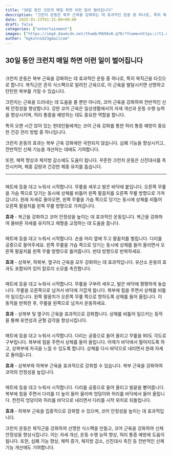 ```yaml
---
title: "30일 동안 크런치 매일 하면 이런 일이 벌어집니다"
description: "크런치 운동은 복부 근육을 강화하는 데 효과적인 운동 중 하나로, 특히 복직근을 타깃으로 합니다. 복직근은 흔히 식스팩으로 알려진 근육으로, 이 근육을 발달시키면 선명하고 탄탄한 복부를 가질 수 있습니다."
date: 2025-01-23T01:25:00+09:00
draft: false
categories: ["entertainment"]
images: ["https://img4.daumcdn.net/thumb/R658x0.q70/?fname=https://t1.daumcdn.net/news/202405/23/tenbody/20240523072043672gjvq.jpg", "https://t1.daumcdn.net/news/202405/23/tenbody/20240523072043995cfou.gif", "https://t1.daumcdn.net/news/202405/23/tenbody/20240523072044429fkjk.gif", "https://t1.daumcdn.net/news/202405/23/tenbody/20240523072044842fxjc.gif", "https://t1.daumcdn.net/news/202405/23/tenbody/20240523072045284keaq.gif"]
author: "kgkstn1423gmailcom"
---
```


<h2 >30일 동안 크런치 매일 하면 이런 일이 벌어집니다</h2> <figure ><img src="https://img4.daumcdn.net/thumb/R658x0.q70/?fname=https://t1.daumcdn.net/news/202405/23/tenbody/20240523072043672gjvq.jpg" alt=""/></figure> <p>크런치 운동은 복부 근육을 강화하는 데 효과적인 운동 중 하나로, 특히 복직근을 타깃으로 합니다. 복직근은 흔히 식스팩으로 알려진 근육으로, 이 근육을 발달시키면 선명하고 탄탄한 복부를 가질 수 있습니다.</p> <p>크런치는 근육을 드러내는 데 도움을 줄 뿐만 아니라, 코어 근육을 강화하여 전반적인 신체 안정성을 향상합니다. 강한 코어 근육은 일상생활에서의 자세 개선과 운동 수행 능력을 향상시키며, 허리 통증을 예방하는 데도 중요한 역할을 합니다.</p> <p>특히 오랜 시간 앉아 있는 현대인들에게는 코어 근육 강화를 통한 허리 통증 예방이 중요한 건강 관리 방법 중 하나입니다.</p> <p>크런치 운동의 효과는 복부 근육 강화에만 국한되지 않습니다. 심폐 기능을 향상시키고, 전반적인 신체 기능을 개선하는 데에도 기여합니다.</p> <p>또한, 체력 향상과 체지방 감소에도 도움이 됩니다. 꾸준한 크런치 운동은 신진대사를 촉진시키며, 체중 감량과 건강한 체중 유지를 돕습니다.</p> <hr /> <figure ><img src="https://t1.daumcdn.net/news/202405/23/tenbody/20240523072043995cfou.gif" alt=""/></figure> <p>매트에 등을 대고 누워서 시작합니다. 무릎을 세우고 발은 바닥에 붙입니다. 오른쪽 무릎을 가슴 쪽으로 당기는 동시에 상체를 비틀어 왼쪽 팔꿈치를 오른쪽 무릎 방향으로 가져갑니다. 원래 자세로 돌아오면, 왼쪽 무릎을 가슴 쪽으로 당기는 동시에 상체를 비틀어 오른쪽 팔꿈치를 왼쪽 무릎 방향으로 가져갑니다.</p> <p><strong>효과</strong> - 복근을 강화하고 코어 안정성을 높이는 데 효과적인 운동입니다. 복근을 강화하여 올바른 자세를 유지하고 체형을 교정하는 데 도움을 줍니다.</p> <figure ><img src="https://t1.daumcdn.net/news/202405/23/tenbody/20240523072044429fkjk.gif" alt=""/></figure> <p>매트에 등을 대고 누워서 시작합니다. 손을 머리 옆에 두고 팔꿈치를 벌립니다. 다리를 공중으로 들어주세요. 왼쪽 무릎을 가슴 쪽으로 당기는 동시에 상체를 들어 올리면서 오른쪽 팔꿈치를 왼쪽 무릎 방향으로 틀어줍니다. 반대 방향으로 반복하세요.</p> <p><strong>효과</strong> - 상복부, 하복부, 옆구리 근육을 모두 강화하는 데 효과적입니다. 유산소 운동의 효과도 포함되어 있어 칼로리 소모를 촉진합니다.</p> <figure ><img src="https://t1.daumcdn.net/news/202405/23/tenbody/20240523072044842fxjc.gif" alt=""/></figure> <p>매트에 등을 대고 누워서 시작합니다. 무릎을 구부려 세우고, 발은 바닥에 평평하게 놓습니다. 무릎을 오른쪽으로 넘겨서 바닥에 가깝게 둡니다. 복부에 힘을 주면서 상체를 비틀어 일으킵니다. 왼쪽 팔꿈치가 오른쪽 무릎 쪽으로 향하도록 상체를 들어 올립니다. 이 동작을 반복한 후, 무릎을 왼쪽으로 넘겨서 운동하세요.</p> <p><strong>효과</strong> - 상복부 및 옆구리 근육을 효과적으로 강화합니다. 상체를 비틀어 일으키는 동작을 통해 유연성과 균형 감각을 향상시킵니다.</p> <figure ><img src="https://t1.daumcdn.net/news/202405/23/tenbody/20240523072045284keaq.gif" alt=""/></figure> <p>매트에 등을 대고 누워서 시작합니다. 다리는 공중으로 들어 올리고 무릎을 90도 각도로 구부립니다. 복부에 힘을 주면서 상체를 들어 올립니다. 어깨가 바닥에서 떨어지도록 하고, 상복부에 자극을 느낄 수 있도록 합니다. 상체를 다시 바닥으로 내리면서 원래 자세로 돌아옵니다.</p> <p><strong>효과</strong> - 상복부와 하복부 근육을 효과적으로 강화할 수 있습니다. 복부 근육을 강화하여 코어의 안정성을 높입니다.</p> <figure ><img src="https://t1.daumcdn.net/news/202405/23/tenbody/20240523072045608voqe.gif" alt=""/></figure> <p>매트에 등을 대고 누워서 시작합니다. 다리를 공중으로 들어 올리고 발끝을 뻗어줍니다. 복부에 힘을 주면서 다리를 더 높이 들어 올리며 엉덩이와 허리를 바닥에서 들어 올립니다. 천천히 엉덩이와 허리를 바닥으로 내리면서 다리를 시작 위치로 되돌립니다.</p> <p><strong>효과</strong> - 하복부 근육을 집중적으로 강화할 수 있으며, 코어 안정성을 높이는 데 효과적입니다.</p> <p>크런치 운동은 복직근을 강화하여 선명한 식스팩을 만들고, 코어 근육을 강화하여 신체 안정성을 향상시킵니다. 이는 자세 개선, 운동 수행 능력 향상, 허리 통증 예방에 도움이 됩니다. 또한, 심폐 기능 향상, 체력 증가, 체지방 감소, 신진대사 촉진 등 전반적인 신체 기능 개선에도 기여합니다.</p>